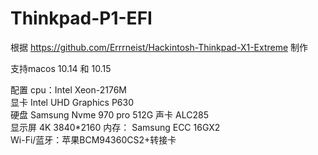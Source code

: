 # Thinkpad-P1-EFI

根据 https://github.com/Errrneist/Hackintosh-Thinkpad-X1-Extreme 制作

支持macos 10.14 和 10.15

配置 cpu：Intel Xeon-2176M  
    显卡 Intel UHD Graphics P630  
    硬盘 Samsung Nvme 970 pro 512G
    声卡 ALC285  
    显示屏 4K 3840*2160 
    内存： Samsung ECC 16GX2  
    Wi-Fi/蓝牙：苹果BCM94360CS2+转接卡
    
